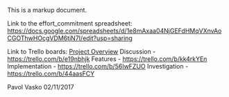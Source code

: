 This is a markup document.

Link to the effort_commitment spreadsheet: 
https://docs.google.com/spreadsheets/d/1e8mAxaa04NjGEFdHMqVXnvAoCGOThwHOcgVDM6tjN7I/edit?usp=sharing

Link to Trello boards:
[Project Overview](https://trello.com/b/pQUjWQI2)
Discussion - https://trello.com/b/e19nbhjk
Features - https://trello.com/b/kk4rkYEn
Implementation - https://trello.com/b/56IwFZUO
Investigation - https://trello.com/b/44aasFCY





Pavol Vasko
02/11/2017
